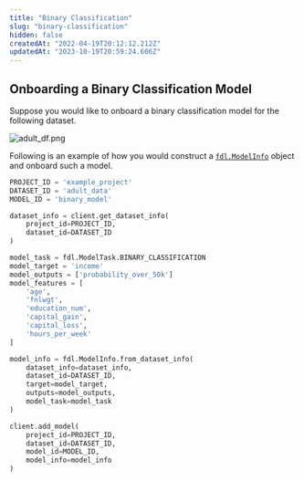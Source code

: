 ```yaml
---
title: "Binary Classification"
slug: "binary-classification"
hidden: false
createdAt: "2022-04-19T20:12:12.212Z"
updatedAt: "2023-10-19T20:59:24.606Z"
---
```

## Onboarding a Binary Classification Model

Suppose you would like to onboard a binary classification model for the following dataset.

![](https://files.readme.io/138d2f2-adult_df.png "adult_df.png")

Following is an example of how you would construct a [`fdl.ModelInfo`](ref:fdlmodelinfo) object and onboard such a model.

```python
PROJECT_ID = 'example_project'
DATASET_ID = 'adult_data'
MODEL_ID = 'binary_model'

dataset_info = client.get_dataset_info(
    project_id=PROJECT_ID,
    dataset_id=DATASET_ID
)

model_task = fdl.ModelTask.BINARY_CLASSIFICATION
model_target = 'income'
model_outputs = ['probability_over_50k']
model_features = [
    'age',
    'fnlwgt',
    'education_num',
    'capital_gain',
    'capital_loss',
    'hours_per_week'
]

model_info = fdl.ModelInfo.from_dataset_info(
    dataset_info=dataset_info,
    dataset_id=DATASET_ID,
    target=model_target,
    outputs=model_outputs,
    model_task=model_task
)

client.add_model(
    project_id=PROJECT_ID,
    dataset_id=DATASET_ID,
    model_id=MODEL_ID,
    model_info=model_info
)
```